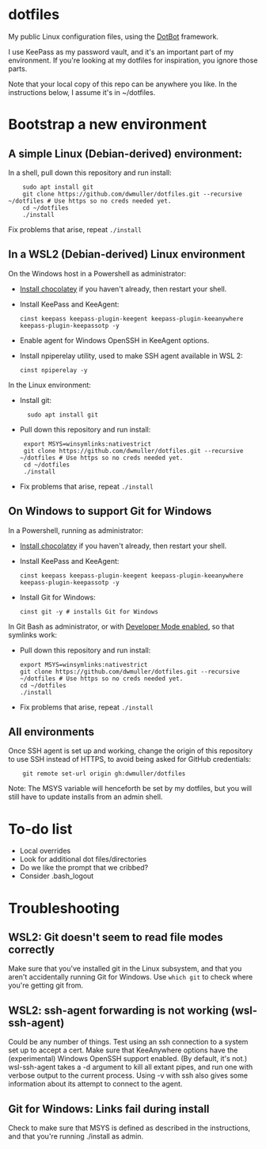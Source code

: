 # dotfiles
My public Linux configuration files, using the [DotBot](https://github.com/anishathalye/dotbot) framework.

I use KeePass as my password vault, and it's an important part of my environment. If you're looking at my dotfiles for inspiration, you ignore those parts.

Note that your local copy of this repo can be anywhere you like. In the instructions below, I assume it's in ~/dotfiles. 

# Bootstrap  a new environment

## A simple Linux (Debian-derived) environment:

In a shell, pull down this repository and run install:

        sudo apt install git
        git clone https://github.com/dwmuller/dotfiles.git --recursive ~/dotfiles # Use https so no creds needed yet.
        cd ~/dotfiles
        ./install

Fix problems that arise, repeat `./install`

## In a WSL2 (Debian-derived) Linux environment 
On the Windows host in a Powershell as administrator:
  - [Install chocolatey](https://chocolatey.org/install) if you haven't already, then restart your shell.
  - Install KeePass and KeeAgent:
  
        cinst keepass keepass-plugin-keegent keepass-plugin-keeanywhere keepass-plugin-keepassotp -y

  - Enable agent for Windows OpenSSH in KeeAgent options.
  - Install npiperelay utility, used to make SSH agent available in WSL 2: 

        cinst npiperelay -y

In the Linux environment:
- Install git:

        sudo apt install git

 - Pull down this repository and run install:

        export MSYS=winsymlinks:nativestrict
        git clone https://github.com/dwmuller/dotfiles.git --recursive ~/dotfiles # Use https so no creds needed yet.
        cd ~/dotfiles
        ./install
  - Fix problems that arise, repeat `./install`

## On Windows to support Git for Windows
In a Powershell, running as administrator:
  - [Install chocolatey](https://chocolatey.org/install) if you haven't already, then restart your shell.
  - Install KeePass and KeeAgent:
  
        cinst keepass keepass-plugin-keegent keepass-plugin-keeanywhere keepass-plugin-keepassotp -y

  - Install Git for Windows:

        cinst git -y # installs Git for Windows

In Git Bash as administrator, or with [Developer Mode enabled](https://blogs.windows.com/windowsdeveloper/2016/12/02/symlinks-windows-10/), so that symlinks work:
  - Pull down this repository and run install:

        export MSYS=winsymlinks:nativestrict
        git clone https://github.com/dwmuller/dotfiles.git --recursive ~/dotfiles # Use https so no creds needed yet.
        cd ~/dotfiles
        ./install
  - Fix problems that arise, repeat `./install`

## All environments
Once SSH agent is set up and working, change the origin of this repository to use SSH instead of HTTPS, to avoid being asked for GitHub credentials:

        git remote set-url origin gh:dwmuller/dotfiles


Note: The MSYS variable will henceforth be set by my dotfiles, but you will still have to update installs from an admin shell.


# To-do list

- Local overrides
- Look for additional dot files/directories
- Do we like the prompt that we cribbed?
- Consider .bash_logout

# Troubleshooting

## WSL2: Git doesn't seem to read file modes correctly

Make sure that you've installed git in the Linux subsystem, and that you aren't accidentally running Git for Windows. Use `which git` to check where you're getting git from. 

## WSL2: ssh-agent forwarding is not working (wsl-ssh-agent)
Could be any number of things. Test using an ssh connection to a system set up to accept a cert. Make sure that KeeAnywhere options have the (experimental) Windows OpenSSH support enabled. (By default, it's not.) wsl-ssh-agent takes a -d argument to kill all extant pipes, and run one with verbose output to the current process. Using -v with ssh also gives some information about its attempt to connect to the agent.

## Git for Windows: Links fail during install

Check to make sure that MSYS is defined as described in the instructions, and that you're running ./install as admin.

